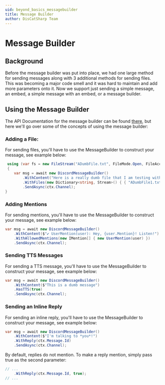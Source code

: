 ```yaml
---
uid: beyond_basics_messagebuilder
title: Message Builder
author: DisCatSharp Team
---
```


# Message Builder

## Background

Before the message builder was put into place, we had one large method for sending messages along with 3 additional methods for sending files. This
was becoming a major code smell and it was hard to maintain and add more parameters onto it. Now we support just sending a simple message, an embed, a simple
message with an embed, or a message builder.

## Using the Message Builder

The API Documentation for the message builder can be found [there](xref:DisCatSharp.Entities.DiscordMessageBuilder),
but here we'll go over some of the concepts of using the message builder:

### Adding a File:

For sending files, you'll have to use the MessageBuilder to construct your message, see example below:

```cs
 using (var fs = new FileStream("ADumbFile.txt", FileMode.Open, FileAccess.Read))
 {
    var msg = await new DiscordMessageBuilder()
        .WithContent("Here is a really dumb file that I am testing with.")
        .WithFiles(new Dictionary<string, Stream>() { { "ADumbFile1.txt", fs } })
        .SendAsync(ctx.Channel);
}
```

### Adding Mentions

For sending mentions, you'll have to use the MessageBuilder to construct your message, see example below:

```cs
var msg = await new DiscordMessageBuilder()
    .WithContent($"✔ UserMention(user): Hey, {user.Mention}! Listen!")
    .WithAllowedMentions(new IMention[] { new UserMention(user) })
    .SendAsync(ctx.Channel);
```

### Sending TTS Messages

For sending a TTS message, you'll have to use the MessageBuilder to construct your message, see example below:

```cs
var msg = await new DiscordMessageBuilder()
    .WithContent($"This is a dumb message")
    .HasTTS(true)
    .SendAsync(ctx.Channel);
```

### Sending an Inline Reply

For sending an inline reply, you'll have to use the MessageBuilder to construct your message, see example below:
```cs
var msg = await new DiscordMessageBuilder()
    .WithContent($"I'm talking to *you*!")
    .WithReply(ctx.Message.Id)
    .SendAsync(ctx.Channel);
```
By default, replies do not mention. To make a reply mention, simply pass true as the second parameter:
```cs
// ...
    .WithReply(ctx.Message.Id, true);
// ...
```

